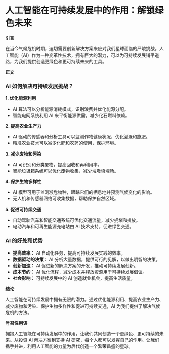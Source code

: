 # 人工智能在可持续发展中的作用：解锁绿色未来

**引言**

在当今气候危机时期，迫切需要创新解决方案来应对我们星球面临的严峻挑战。人工智能（AI）作为一种变革性技术，拥有巨大的潜力，可以为可持续发展铺平道路，为我们提供创造更绿色和更可持续未来的工具。

**正文**

### AI 如何解决可持续发展挑战？

**1. 优化能源利用**

* AI 算法可以分析能源消耗模式，识别浪费并优化能源分配。
* 智能电网系统利用 AI 来平衡能源供需，减少化石燃料依赖。

**2. 提高农业生产力**

* AI 驱动的传感器和分析工具可以监测作物健康状况，优化灌溉和施肥。
* 精准农业技术可以减少化肥和农药的使用，保护环境。

**3. 减少废物和污染**

* AI 可识别和分类废物，提高回收和再利用率。
* 智能垃圾箱系统可以优化废物收集，减少垃圾填埋场。

**4. 保护生物多样性**

* AI 模型可用于监测濒危物种，跟踪它们的栖息地并预测气候变化的影响。
* 无人机和传感器网络可收集数据，帮助保护自然区域。

**5. 促进可持续交通**

* 自动驾驶汽车和智能交通系统可优化交通流量，减少拥堵和排放。
* 电动汽车和可再生能源充电站由 AI 技术支持，促进绿色交通。

### AI 的好处和优势

* **提高效率：** AI 自动化任务，提高可持续发展实践的效率。
* **数据驱动的决策：** AI 分析大量数据，提供可行的见解，以做出明智的决策。
* **创新加速：** AI 促进新的解决方案的开发，推动可持续发展创新。
* **成本节约：** AI 优化流程，减少成本并释放资源用于可持续发展倡议。
* **社会影响：** 可持续发展中的 AI 创造就业机会，提高生活质量。

**结论**

人工智能在可持续发展中拥有无限的潜力。通过优化能源利用、提高农业生产力、减少废物和污染、保护生物多样性和促进可持续交通，AI 为我们提供了解决气候危机的方法。

**号召性用语**

拥抱人工智能在可持续发展中的作用，让我们共同创造一个更绿色、更可持续的未来。从投资 AI 解决方案到支持 AI 研究，每个人都可以发挥自己的作用。让我们携手并进，利用人工智能的力量为后代创造一个繁荣昌盛的星球。
